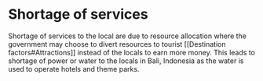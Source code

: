 # Shortage of services
Shortage of services to the local are due to resource allocation where the government may choose to divert resources to tourist [[Destination factors#Attractions]] instead of the locals to earn more money.
This leads to shortage of power or water to the locals in Bali, Indonesia as the water is used to operate hotels and theme parks.